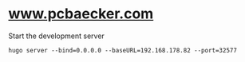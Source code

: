 # www.pcbaecker.com

Start the development server

    hugo server --bind=0.0.0.0 --baseURL=192.168.178.82 --port=32577